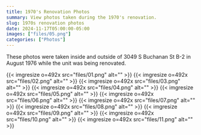 ```yaml
---
title: 1970's Renovation Photos
summary: View photos taken during the 1970's renovation.
slug: 1970s renovation photos
date: 2024-11-17T05:00:00-05:00
images: ["files/05.png"]
categories: ["Photos"]
---
```


These photos were taken inside and outside of 3049 S Buchanan St B-2 in August 1976 while the unit was being renovated.

{{< imgresize o=492x src="files/01.png" alt="" >}}
{{< imgresize o=492x src="files/02.png" alt="" >}}
{{< imgresize o=492x src="files/03.png" alt="" >}}
{{< imgresize o=492x src="files/04.png" alt="" >}}
{{< imgresize o=492x src="files/05.png" alt="" >}}
{{< imgresize o=492x src="files/06.png" alt="" >}}
{{< imgresize o=492x src="files/07.png" alt="" >}}
{{< imgresize o=492x src="files/08.png" alt="" >}}
{{< imgresize o=492x src="files/09.png" alt="" >}}
{{< imgresize o=492x src="files/10.png" alt="" >}}
{{< imgresize o=492x src="files/11.png" alt="" >}}